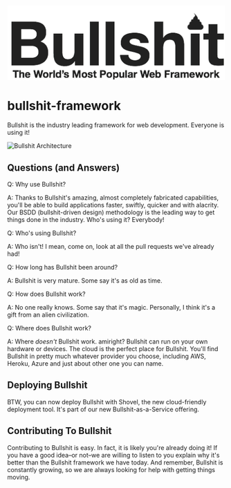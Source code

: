 ![Bullshit](bullshit.png "Bullshit!")

bullshit-framework
==================

Bullshit is the industry leading framework for web development. Everyone is using it!

![Bullshit Architecture](bullshit-architecture-diagram.png "Title")

Questions (and Answers)
-----------------------

Q: Why use Bullshit?

A: Thanks to Bullshit's amazing, almost completely fabricated capabilities, you'll be able to build applications faster, swiftly, quicker and with alacrity. Our BSDD (bullshit-driven design) methodology is the leading way to get things done in the industry. Who's using it? Everybody!

Q: Who's using Bullshit?

A: Who isn't! I mean, come on, look at all the pull requests we've already had!

Q: How long has Bullshit been around?

A: Bullshit is very mature. Some say it's as old as time.

Q: How does Bullshit work?

A: No one really knows. Some say that it's magic. Personally, I think it's a gift from an alien civilization.

Q: Where does Bullshit work?

A: Where _doesn't_ Bullshit work. amiright? Bullshit can run on your own hardware or devices. The cloud is the perfect place for Bullshit. You'll find Bullshit in pretty much whatever provider you choose, including AWS, Heroku, Azure and just about other one you can name.

Deploying Bullshit
------------------

BTW, you can now deploy Bullshit with Shovel, the new cloud-friendly deployment tool. It's part of our new Bullshit-as-a-Service offering.

Contributing To Bullshit
------------------------

Contributing to Bullshit is easy. In fact, it is likely you're already doing it! If you have a good idea–or not–we are willing to listen to you explain why it's better than the Bullshit framework we have today. And remember, Bullshit is constantly growing, so we are always looking for help with getting things moving.
